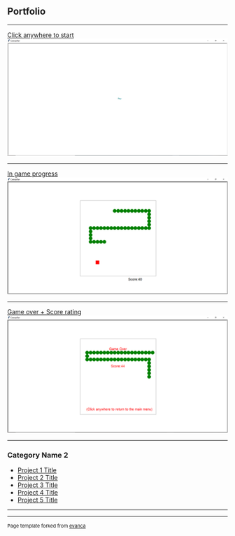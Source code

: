 ## Portfolio

---

[Click anywhere to start](/pdf/sample_presentation.pdf)
<img src="images/snake9.png?raw=true"/>


---
[In game progress](/pdf/sample_presentation.pdf)
<img src="images/snake2.png?raw=true"/>

---
[Game over + Score rating](http://example.com/)
<img src="images/snake3.png?raw=true"/>

---

### Category Name 2

- [Project 1 Title](http://example.com/)
- [Project 2 Title](http://example.com/)
- [Project 3 Title](http://example.com/)
- [Project 4 Title](http://example.com/)
- [Project 5 Title](http://example.com/)

---




---
<p style="font-size:11px">Page template forked from <a href="https://github.com/evanca/quick-portfolio">evanca</a></p>
<!-- Remove above link if you don't want to attibute -->
